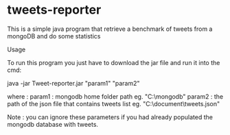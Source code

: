 tweets-reporter
===============

This is a simple java program that retrieve a benchmark of tweets from a mongoDB and do some statistics

Usage

To run this program you just have to download the jar file  and run it into the cmd:

java -jar Tweet-reporter.jar    "param1"     "param2"

where : 
    param1 : mongodb home folder path eg. "C:\mongodb"
    param2 : the path of the json file that contains tweets list eg. "C:\document\tweets.json"
    
Note : you can ignore these parameters if you had already populated 
       the mongodb database with tweets.


